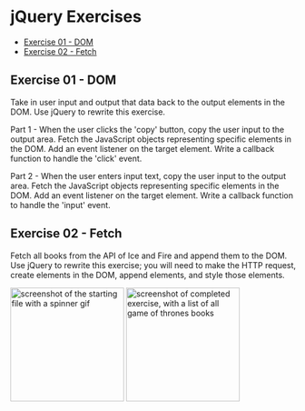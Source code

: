 # jQuery Exercises

- [Exercise 01 - DOM](#ex01)
- [Exercise 02 - Fetch](#ex02)

## <a id="ex01"></a> Exercise 01 - DOM

Take in user input and output that data back to the output elements in the DOM. Use jQuery to rewrite this exercise.

Part 1 - When the user clicks the 'copy' button, copy the user input to the output area. Fetch the JavaScript objects representing specific elements in the DOM. Add an event listener on the target element. Write a callback function to handle the 'click' event.

Part 2 - When the user enters input text, copy the user input to the output area. Fetch the JavaScript objects representing specific elements in the DOM. Add an event listener on the target element. Write a callback function to handle the 'input' event.

## <a id="ex02"></a> Exercise 02 - Fetch

Fetch all books from the API of Ice and Fire and append them to the DOM. Use jQuery to rewrite this exercise; you will need to make the HTTP request, create elements in the DOM, append elements, and style those elements.

<img src="../_assets/javascript-exercises/javascript-ex06-fetch-01.png" height=200 alt="screenshot of the starting file with a spinner gif">
<img src="../_assets/javascript-exercises/javascript-ex06-fetch-02.png" height=200 alt="screenshot of completed exercise, with a list of all game of thrones books">
